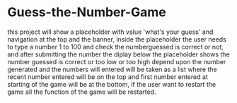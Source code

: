 # Guess-the-Number-Game
this project will show a placeholder with value 'what's your guess' and navigation at the top and the banner, 
inside the placeholder the user needs to type a number 1 to 100 and check the numberguessed is correct or not, 
and after submitting the number the diplay below the placeholder shows the number guessed is correct or too low 
or too high depend upon the number generated and the numbers will entered will be taken as a list where the recent number entered 
will be on the top and first number entered at starting of the game will be at the bottom, 
if the user want to restart the game all the function of the game will be restarted.
